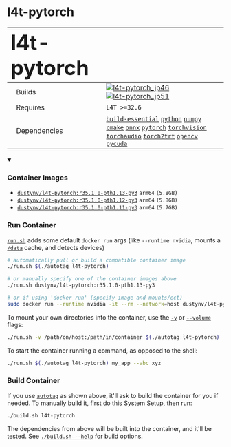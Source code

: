 # l4t-pytorch

| <font size="+5">l4t-pytorch</font> | |
| :-- | :-- |
| &nbsp;&nbsp;&nbsp;Builds | [![`l4t-pytorch_jp46`](https://img.shields.io/github/actions/workflow/status/dusty-nv/jetson-containers/l4t-pytorch_jp46.yml?label=l4t-pytorch_jp46)](https://github.com/dusty-nv/jetson-containers/actions/workflows/l4t-pytorch_jp46.yml) [![`l4t-pytorch_jp51`](https://img.shields.io/github/actions/workflow/status/dusty-nv/jetson-containers/l4t-pytorch_jp51.yml?label=l4t-pytorch_jp51)](https://github.com/dusty-nv/jetson-containers/actions/workflows/l4t-pytorch_jp51.yml) |
| &nbsp;&nbsp;&nbsp;Requires | `L4T >=32.6` |
| &nbsp;&nbsp;&nbsp;Dependencies | [`build-essential`](/packages/build-essential) [`python`](/packages/python) [`numpy`](/packages/numpy) [`cmake`](/packages/cmake/cmake_pip) [`onnx`](/packages/onnx) [`pytorch`](/packages/pytorch) [`torchvision`](/packages/pytorch/torchvision) [`torchaudio`](/packages/pytorch/torchaudio) [`torch2trt`](/packages/pytorch/torch2trt) [`opencv`](/packages/opencv) [`pycuda`](/packages/pycuda) |


<details open>
<summary><h3>Container Images</h3></summary>

- [`dustynv/l4t-pytorch:r35.1.0-pth1.13-py3`](https://hub.docker.com/r/dustynv/l4t-pytorch/tags)  `arm64`  `(5.8GB)`
- [`dustynv/l4t-pytorch:r35.1.0-pth1.12-py3`](https://hub.docker.com/r/dustynv/l4t-pytorch/tags)  `arm64`  `(5.8GB)`
- [`dustynv/l4t-pytorch:r35.1.0-pth1.11-py3`](https://hub.docker.com/r/dustynv/l4t-pytorch/tags)  `arm64`  `(5.7GB)`
</details>

### Run Container
[`run.sh`](/run.sh) adds some default `docker run` args (like `--runtime nvidia`, mounts a [`/data`](/data) cache, and detects devices)
```bash
# automatically pull or build a compatible container image
./run.sh $(./autotag l4t-pytorch)

# or manually specify one of the container images above
./run.sh dustynv/l4t-pytorch:r35.1.0-pth1.13-py3

# or if using 'docker run' (specify image and mounts/ect)
sudo docker run --runtime nvidia -it --rm --network=host dustynv/l4t-pytorch:r35.1.0-pth1.13-py3
```
To mount your own directories into the container, use the [`-v`](https://docs.docker.com/engine/reference/commandline/run/#volume) or [`--volume`](https://docs.docker.com/engine/reference/commandline/run/#volume) flags:
```bash
./run.sh -v /path/on/host:/path/in/container $(./autotag l4t-pytorch)
```
To start the container running a command, as opposed to the shell:
```bash
./run.sh $(./autotag l4t-pytorch) my_app --abc xyz
```
### Build Container
If you use [`autotag`](/autotag) as shown above, it'll ask to build the container for you if needed.  To manually build it, first do this System Setup, then run:
```bash
./build.sh l4t-pytorch
```
The dependencies from above will be built into the container, and it'll be tested.  See [`./build.sh --help`](/jetson_containers/build.py) for build options.
